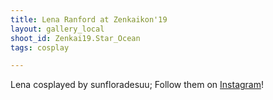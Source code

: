 ```yaml
---
title: Lena Ranford at Zenkaikon'19
layout: gallery_local
shoot_id: Zenkai19.Star_Ocean
tags: cosplay

---
```


Lena cosplayed by sunfloradesuu; Follow them on [Instagram](https://www.instagram.com/sunfloradesuu)!

